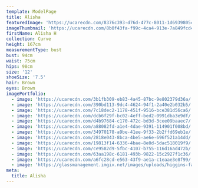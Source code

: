 ```yaml
---
template: ModelPage
title: Alisha
featuredImage: 'https://ucarecdn.com/8376c393-d76d-477c-8011-1d6939805c0c/'
imageThumbnail: 'https://ucarecdn.com/8b0f43fa-f99c-4ca4-913e-7a849fcd4d7e/'
firstName: Alisha H
collection: Curve
height: 167cm
measurementType: bust
bust: 94cm
waist: 75cm
hips: 98cm
size: '12'
shoeSize: '7.5'
hair: Brown
eyes: Brown
imagePortfolio:
  - image: 'https://ucarecdn.com/3b1fb309-eb83-4a45-87bc-9e802379d36a/'
  - image: 'https://ucarecdn.com/390bd113-9dc4-4624-94f1-2a40e2b032b5/'
  - image: 'https://ucarecdn.com/7c18dec2-1178-451f-9516-bce381d56ca6/'
  - image: 'https://ucarecdn.com/dcb6f29f-bc02-4eff-bed2-0991dba3e9df/'
  - image: 'https://ucarecdn.com/d4b97684-c170-472c-bd3d-3cee09baaec7/'
  - image: 'https://ucarecdn.com/a88082fd-a1e4-4dae-9391-114901f008bd/'
  - image: 'https://ucarecdn.com/34970178-a9be-41ee-9f33-2b2ffd69eb1e/'
  - image: 'https://ucarecdn.com/2818e043-8bca-4be5-ae6e-696f521a14dd/'
  - image: 'https://ucarecdn.com/19813f14-6336-4bae-8e0d-5dac518019f9/'
  - image: 'https://ucarecdn.com/ce9582d9-5fbc-4107-b755-116d16ad472b/'
  - image: 'https://ucarecdn.com/63aa198c-6181-493b-9822-15c2927f1c36/'
  - image: 'https://ucarecdn.com/a6fc28cd-e563-43f9-ae1a-c1eaae3e8f99/'
  - image: 'https://glassmanagement.imgix.net/images/uploads/higgins-family.jpg'
meta:
  title: Alisha
---
```


